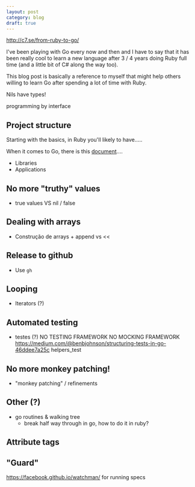```yaml
---
layout: post
category: blog
draft: true
---
```

http://c7.se/from-ruby-to-go/

I've been playing with Go every now and then and I have to say that it has been
really cool to learn a new language after 3 / 4 years doing Ruby full time (and
a little bit of C# along the way too).

This blog post is basically a reference to myself that might help others willing
to learn Go after spending a lot of time with Ruby.

Nils have types!

programming by interface

## Project structure

Starting with the basics, in Ruby you'll likely to have.....

When it comes to Go, there is this [document]()....

* Libraries
* Applications

## No more "truthy" values

* true values VS nil / false

## Dealing with arrays

* Construção de arrays + append vs <<

## Release to github

* Use `gh`

## Looping

* Iterators (?)

## Automated testing

* testes (?)
NO TESTING FRAMEWORK
NO MOCKING FRAMEWORK
https://medium.com/@benbjohnson/structuring-tests-in-go-46ddee7a25c
helpers_test

## No more monkey patching!

* "monkey patching" / refinements

## Other (?)

* go routines & walking tree
  * break half way through in go, how to do it in ruby?

## Attribute tags

## "Guard"
https://facebook.github.io/watchman/ for running specs
